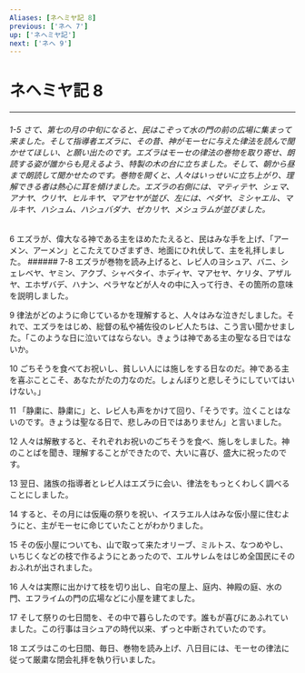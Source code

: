 ```yaml
---
Aliases: [ネヘミヤ記 8]
previous: ['ネヘ 7']
up: ['ネヘミヤ記']
next: ['ネヘ 9']
---
```

# ネヘミヤ記 8

***
###### 1-5 さて、第七の月の中旬になると、民はこぞって水の門の前の広場に集まって来ました。そして指導者エズラに、その昔、神がモーセに与えた律法を読んで聞かせてほしい、と願い出たのです。エズラはモーセの律法の巻物を取り寄せ、朗読する姿が誰からも見えるよう、特製の木の台に立ちました。そして、朝から昼まで朗読して聞かせたのです。巻物を開くと、人々はいっせいに立ち上がり、理解できる者は熱心に耳を傾けました。エズラの右側には、マティテヤ、シェマ、アナヤ、ウリヤ、ヒルキヤ、マアセヤが並び、左には、ペダヤ、ミシャエル、マルキヤ、ハシュム、ハシュバダナ、ゼカリヤ、メシュラムが並びました。 



6 
エズラが、偉大なる神である主をほめたたえると、民はみな手を上げ、「アーメン、アーメン」とこたえてひざまずき、地面にひれ伏して、主を礼拝しました。 ###### 7-8 エズラが巻物を読み上げると、レビ人のヨシュア、バニ、シェレベヤ、ヤミン、アクブ、シャベタイ、ホディヤ、マアセヤ、ケリタ、アザルヤ、エホザバデ、ハナン、ペラヤなどが人々の中に入って行き、その箇所の意味を説明しました。 



9 
律法がどのように命じているかを理解すると、人々はみな泣きだしました。それで、エズラをはじめ、総督の私や補佐役のレビ人たちは、こう言い聞かせました。「このような日に泣いてはならない。きょうは神である主の聖なる日ではないか。 



10 
ごちそうを食べてお祝いし、貧しい人には施しをする日なのだ。神である主を喜ぶことこそ、あなたがたの力なのだ。しょんぼりと悲しそうにしていてはいけない。」 



11 
「静粛に、静粛に」と、レビ人も声をかけて回り、「そうです。泣くことはないのです。きょうは聖なる日で、悲しみの日ではありません」と言いました。 



12 
人々は解散すると、それぞれお祝いのごちそうを食べ、施しをしました。神のことばを聞き、理解することができたので、大いに喜び、盛大に祝ったのです。 



13 
翌日、諸族の指導者とレビ人はエズラに会い、律法をもっとくわしく調べることにしました。 



14 
すると、その月には仮庵の祭りを祝い、イスラエル人はみな仮小屋に住むようにと、主がモーセに命じていたことがわかりました。 



15 
その仮小屋についても、山で取って来たオリーブ、ミルトス、なつめやし、いちじくなどの枝で作るようにとあったので、エルサレムをはじめ全国民にそのおふれが出されました。 



16 
人々は実際に出かけて枝を切り出し、自宅の屋上、庭内、神殿の庭、水の門、エフライムの門の広場などに小屋を建てました。 



17 
そして祭りの七日間を、その中で暮らしたのです。誰もが喜びにあふれていました。この行事はヨシュアの時代以来、ずっと中断されていたのです。 



18 
エズラはこの七日間、毎日、巻物を読み上げ、八日目には、モーセの律法に従って厳粛な閉会礼拝を執り行いました。

